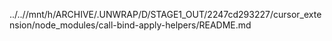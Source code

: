 ../..//mnt/h/ARCHIVE/.UNWRAP/D/STAGE1_OUT/2247cd293227/cursor_extension/node_modules/call-bind-apply-helpers/README.md